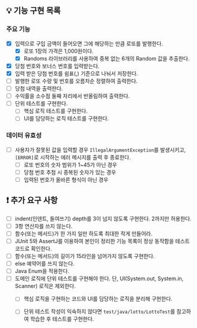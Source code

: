 ## 💡 기능 구현 목록

### 주요 기능

- [x] 입력으로 구입 금액이 들어오면 그에 해당하는 만큼 로또를 발행한다.
  - [x] 로또 1장의 가격은 1,000원이다.
  - [x] Randoms 라이브러리를 사용하여 중복 없는 6개의 Random 값을 추출한다.
- [x] 당첨 번호와 보너스 번호를 입력받는다.
- [x] 입력 받은 당첨 번호를 쉼표(,) 기준으로 나눠서 저장한다.
- [ ] 발행한 로또 수량 및 번호를 오름차순 정렬하여 출력한다.
- [ ] 당첨 내역을 출력한다.
- [ ] 수익률을 소수점 둘째 자리에서 반올림하여 출력한다.
- [ ] 단위 테스트를 구현한다.
  - [ ] 핵심 로직 테스트를 구현한다.
  - [ ] UI를 담당하는 로직 테스트를 구현한다.

### 데이터 유효성

- [ ] 사용자가 잘못된 값을 입력할 경우 `IllegalArgumentException`를 발생시키고, `[ERROR]`로 시작하는 에러 메시지를 출력 후 종료한다.
  - [ ] 로또 번호의 숫자 범위가 1~45가 아닌 경우
  - [ ] 당첨 번호 추첨 시 중복된 숫자가 있는 경우
  - [ ] 입력된 번호가 올바른 형식이 아닌 경우

## ❗️ 추가 요구 사항
- [ ] indent(인덴트, 들여쓰기) depth를 3이 넘지 않도록 구현한다. 2까지만 허용한다.
- [ ] 3항 연산자를 쓰지 않는다.
- [ ] 함수(또는 메서드)가 한 가지 일만 하도록 최대한 작게 만들어라.
- [ ] JUnit 5와 AssertJ를 이용하여 본인이 정리한 기능 목록이 정상 동작함을 테스트 코드로 확인한다.
- [ ] 함수(또는 메서드)의 길이가 15라인을 넘어가지 않도록 구현한다.
- [ ] else 예약어를 쓰지 않는다.
- [ ] Java Enum을 적용한다.
- [ ] 도메인 로직에 단위 테스트를 구현해야 한다. 단, UI(System.out, System.in, Scanner) 로직은 제외한다. 
  - [ ] 핵심 로직을 구현하는 코드와 UI를 담당하는 로직을 분리해 구현한다.
  - [ ] 단위 테스트 작성이 익숙하지 않다면 `test/java/lotto/LottoTest`를 참고하여 학습한 후 테스트를 구현한다.

